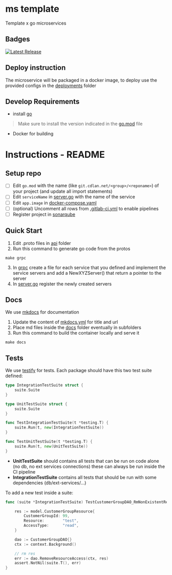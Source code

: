 # ms template
Template x go microservices

## Badges
[![Latest Release](https://git.cdlan.net/applications/uservices/ms-template-go/-/badges/release.svg)](https://git.cdlan.net/applications/uservices/ms-template-go/-/releases)

## Deploy instruction
The microservice will be packaged in a docker image, to deploy use the provided configs in the [deployments](./deployments) folder

## Develop Requirements
- install [go](https://go.dev/dl/)
> Make sure to install the version indicated in the [go.mod](./go.mod) file
- Docker for building

# Instructions - README
## Setup repo

- [ ] Edit `go.mod` with the name (like `git.cdlan.net/<group>/<reponame>`) of your project (and update all import statements)
- [ ] Edit `serviceName` in [server.go](cmd/server/server.go) with the name of the service
- [ ] Edit `app.image` in [docker-compose.yaml](deployments/docker/docker-compose.yaml)
- [ ] (optional) Uncomment all rows from [.gitlab-ci.yml](.gitlab-ci.yml) to enable pipelines
- [ ] Register project in [sonarqube](https://sonar.cub-otto.it/)

## Quick Start
1. Edit .proto files in [api](api/) folder
2. Run this command to generate go code from the protos
```shell
make grpc
```
3. In [grpc](internal/grpc) create a file for each service that you defined and implement the service servers and add a NewXYZServer() that return a pointer to the server
4. In [server.go](cmd/server/server.go) register the newly created servers

## Docs
We use [mkdocs](https://www.mkdocs.org/) for documentation
1. Update the content of [mkdocs.yml](mkdocs.yml) for title and url
2. Place md files inside the [docs](docs/) folder eventually in subfolders
3. Run this command to build the container locally and serve it
```shell
make docs
```

## Tests
We use [testify](https://github.com/stretchr/testify) for tests.
Each package should have this two test suite defined:
```go
type IntegrationTestSuite struct {
	suite.Suite
}

type UnitTestSuite struct {
	suite.Suite
}

func TestIntegrationTestSuite(t *testing.T) {
	suite.Run(t, new(IntegrationTestSuite))
}

func TestUnitTestSuite(t *testing.T) {
	suite.Run(t, new(UnitTestSuite))
}
```

- **UnitTestSuite** should contains all tests that can be run on code alone (no db, no ext services connections) these can always be run inside the CI pipeline
- **IntegrationTestSuite** contains all tests that should be run with some dependencies (db/ext-services/...)

To add a new test inside a suite:
```go
func (suite *IntegrationTestSuite) TestCustomerGroupDAO_RmNonExistentResFromCustomerGroup() {

	res := model.CustomerGroupResource{
		CustomerGroupId: 99,
		Resource:        "test",
		AccessType:      "read",
	}

	dao := CustomerGroupDAO{}
	ctx := context.Background()

	// rm res
	err := dao.RemoveResourceAccess(ctx, res)
	assert.NotNil(suite.T(), err)
}
```